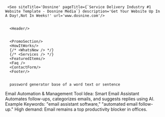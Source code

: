      <Seo siteTitle='Dosnine' pageTitle={`Service Delivery Industry #1 Website Template - Dosnine Media`} description='Get Your Website Up In A Day!,Not In Weeks!' url='www.dosnine.com'/>


      <Header/>

      
      <PromoSection/>
      <HowItWorks/>
      {/* <WhatsNew /> */}
      {/* <Services /> */}
      <FeaturedItems/>
      <Faq />
      <ContactForm/>
      <Footer/>


      password generator base of a word text or sentence




Email Automation & Management
Tool Idea: Smart Email Assistant
Automates follow-ups, categorizes emails, and suggests replies using AI.
Example Keywords: "email assistant software," "automated email follow-up."
High demand: Email remains a top productivity blocker in offices.